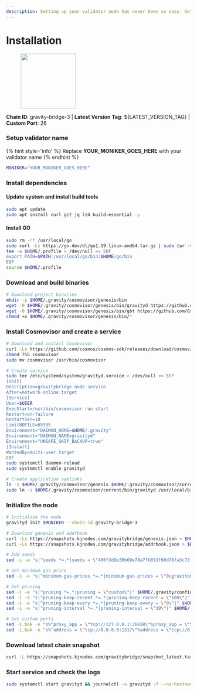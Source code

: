 ```yaml
---
description: Setting up your validator node has never been so easy. Get your validator running in minutes by following step by step instructions.
---
```


# Installation

<figure><img src="https://raw.githubusercontent.com/kj89/testnet_manuals/main/pingpub/logos/gravitybridge.png" width="150" alt=""><figcaption></figcaption></figure>

**Chain ID**: gravity-bridge-3 | **Latest Version Tag**: ${LATEST_VERSION_TAG} | **Custom Port**: 26

### Setup validator name

{% hint style='info' %}
Replace **YOUR_MONIKER_GOES_HERE** with your validator name
{% endhint %}

```bash
MONIKER="YOUR_MONIKER_GOES_HERE"
```

### Install dependencies

#### Update system and install build tools

```bash
sudo apt update
sudo apt install curl git jq lz4 build-essential -y
```

#### Install GO

```bash
sudo rm -rf /usr/local/go
sudo curl -Ls https://go.dev/dl/go1.19.linux-amd64.tar.gz | sudo tar -C /usr/local -xz
tee -a $HOME/.profile > /dev/null << EOF
export PATH=$PATH:/usr/local/go/bin:$HOME/go/bin
EOF
source $HOME/.profile
```

### Download and build binaries

```bash
# Download project binaries
mkdir -p $HOME/.gravity/cosmovisor/genesis/bin
wget -O $HOME/.gravity/cosmovisor/genesis/bin/gravityd https://github.com/Gravity-Bridge/Gravity-Bridge/releases/download/${LATEST_VERSION_TAG}/gravity-linux-amd64
wget -O $HOME/.gravity/cosmovisor/genesis/bin/gbt https://github.com/Gravity-Bridge/Gravity-Bridge/releases/download/${LATEST_VERSION_TAG}/gbt
chmod +x $HOME/.gravity/cosmovisor/genesis/bin/*
```

### Install Cosmovisor and create a service

```bash
# Download and install Cosmovisor
curl -Ls https://github.com/cosmos/cosmos-sdk/releases/download/cosmovisor%2Fv1.3.0/cosmovisor-v1.3.0-linux-amd64.tar.gz | tar xz
chmod 755 cosmovisor
sudo mv cosmovisor /usr/bin/cosmovisor

# Create service
sudo tee /etc/systemd/system/gravityd.service > /dev/null << EOF
[Unit]
Description=gravitybridge node service
After=network-online.target
[Service]
User=$USER
ExecStart=/usr/bin/cosmovisor run start
Restart=on-failure
RestartSec=10
LimitNOFILE=65535
Environment="DAEMON_HOME=$HOME/.gravity"
Environment="DAEMON_NAME=gravityd"
Environment="UNSAFE_SKIP_BACKUP=true"
[Install]
WantedBy=multi-user.target
EOF
sudo systemctl daemon-reload
sudo systemctl enable gravityd

# Create application symlinks
ln -s $HOME/.gravity/cosmovisor/genesis $HOME/.gravity/cosmovisor/current
sudo ln -s $HOME/.gravity/cosmovisor/current/bin/gravityd /usr/local/bin/gravityd
```

### Initialize the node

```bash
# Initialize the node
gravityd init $MONIKER --chain-id gravity-bridge-3

# Download genesis and addrbook
curl -Ls https://snapshots.kjnodes.com/gravitybridge/genesis.json > $HOME/.gravity/config/genesis.json
curl -Ls https://snapshots.kjnodes.com/gravitybridge/addrbook.json > $HOME/.gravity/config/addrbook.json

# Add seeds
sed -i -e "s|^seeds *=.*|seeds = \"400f3d9e30b69e78a7fb891f60d76fa3c73f0ecc@gravitybridge.rpc.kjnodes.com:26659\"|" $HOME/.gravity/config/config.toml

# Set minimum gas price
sed -i -e "s|^minimum-gas-prices *=.*|minimum-gas-prices = \"0ugraviton\"|" $HOME/.gravity/config/app.toml

# Set pruning
sed -i -e "s|^pruning *=.*|pruning = \"custom\"|" $HOME/.gravity/config/app.toml
sed -i -e "s|^pruning-keep-recent *=.*|pruning-keep-recent = \"100\"|" $HOME/.gravity/config/app.toml
sed -i -e "s|^pruning-keep-every *=.*|pruning-keep-every = \"0\"|" $HOME/.gravity/config/app.toml
sed -i -e "s|^pruning-interval *=.*|pruning-interval = \"19\"|" $HOME/.gravity/config/app.toml

# Set custom ports
sed -i.bak -e "s%^proxy_app = \"tcp://127.0.0.1:26658\"%proxy_app = \"tcp://127.0.0.1:26658\"%; s%^laddr = \"tcp://127.0.0.1:26657\"%laddr = \"tcp://127.0.0.1:26657\"%; s%^pprof_laddr = \"localhost:6060\"%pprof_laddr = \"localhost:26060\"%; s%^laddr = \"tcp://0.0.0.0:26656\"%laddr = \"tcp://0.0.0.0:26656\"%; s%^prometheus_listen_addr = \":26660\"%prometheus_listen_addr = \":26660\"%" $HOME/.gravity/config/config.toml
sed -i.bak -e "s%^address = \"tcp://0.0.0.0:1317\"%address = \"tcp://0.0.0.0:26317\"%; s%^address = \":8080\"%address = \":26080\"%; s%^address = \"0.0.0.0:9090\"%address = \"0.0.0.0:26090\"%; s%^address = \"0.0.0.0:9091\"%address = \"0.0.0.0:26091\"%; s%^address = \"0.0.0.0:8545\"%address = \"0.0.0.0:26545\"%; s%^ws-address = \"0.0.0.0:8546\"%ws-address = \"0.0.0.0:26546\"%" $HOME/.gravity/config/app.toml
```

### Download latest chain snapshot

```bash
curl -L https://snapshots.kjnodes.com/gravitybridge/snapshot_latest.tar.lz4 | lz4 -dc - | tar -xf - -C $HOME/.gravity
```

### Start service and check the logs

```bash
sudo systemctl start gravityd && journalctl -u gravityd -f --no-hostname -o cat
```
